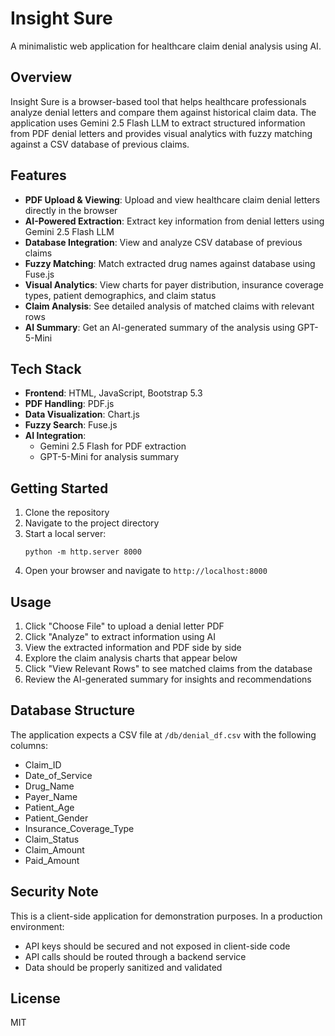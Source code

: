 # Insight Sure

A minimalistic web application for healthcare claim denial analysis using AI.

## Overview

Insight Sure is a browser-based tool that helps healthcare professionals analyze denial letters and compare them against historical claim data. The application uses Gemini 2.5 Flash LLM to extract structured information from PDF denial letters and provides visual analytics with fuzzy matching against a CSV database of previous claims.

## Features

- **PDF Upload & Viewing**: Upload and view healthcare claim denial letters directly in the browser
- **AI-Powered Extraction**: Extract key information from denial letters using Gemini 2.5 Flash LLM
- **Database Integration**: View and analyze CSV database of previous claims
- **Fuzzy Matching**: Match extracted drug names against database using Fuse.js
- **Visual Analytics**: View charts for payer distribution, insurance coverage types, patient demographics, and claim status
- **Claim Analysis**: See detailed analysis of matched claims with relevant rows
- **AI Summary**: Get an AI-generated summary of the analysis using GPT-5-Mini

## Tech Stack

- **Frontend**: HTML, JavaScript, Bootstrap 5.3
- **PDF Handling**: PDF.js
- **Data Visualization**: Chart.js
- **Fuzzy Search**: Fuse.js
- **AI Integration**: 
  - Gemini 2.5 Flash for PDF extraction
  - GPT-5-Mini for analysis summary

## Getting Started

1. Clone the repository
2. Navigate to the project directory
3. Start a local server:
   ```
   python -m http.server 8000
   ```
4. Open your browser and navigate to `http://localhost:8000`

## Usage

1. Click "Choose File" to upload a denial letter PDF
2. Click "Analyze" to extract information using AI
3. View the extracted information and PDF side by side
4. Explore the claim analysis charts that appear below
5. Click "View Relevant Rows" to see matched claims from the database
6. Review the AI-generated summary for insights and recommendations

## Database Structure

The application expects a CSV file at `/db/denial_df.csv` with the following columns:
- Claim_ID
- Date_of_Service
- Drug_Name
- Payer_Name
- Patient_Age
- Patient_Gender
- Insurance_Coverage_Type
- Claim_Status
- Claim_Amount
- Paid_Amount

## Security Note

This is a client-side application for demonstration purposes. In a production environment:
- API keys should be secured and not exposed in client-side code
- API calls should be routed through a backend service
- Data should be properly sanitized and validated

## License

MIT
